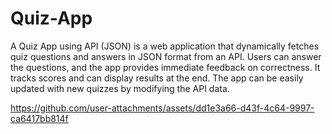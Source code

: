 # Quiz-App
A Quiz App using API (JSON) is a web application that dynamically fetches quiz questions and answers in JSON format from an API. Users can answer the questions, and the app provides immediate feedback on correctness. It tracks scores and can display results at the end. The app can be easily updated with new quizzes by modifying the API data.


https://github.com/user-attachments/assets/dd1e3a66-d43f-4c64-9997-ca6417bb814f

